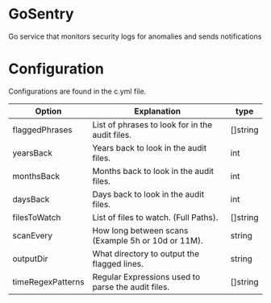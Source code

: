 # GoSentry

Go service that monitors security logs for anomalies and sends notifications




# Configuration

Configurations are found in the c.yml file.

Option            | Explanation                                        | type 
----------------- | -------------------------------------------------- | ---------
flaggedPhrases    | List of phrases to look for in the audit files.    | []string
yearsBack         | Years back to look in the audit files.             | int      
monthsBack        | Months back to look in the audit files.            | int      
daysBack          | Days back to look in the audit files.              | int      
filesToWatch      | List of files to watch. (Full Paths).              | []string 
scanEvery         | How long between scans (Example 5h or 10d or 11M). | string   
outputDir         | What directory to output the flagged lines.        | string   
timeRegexPatterns | Regular Expressions used to parse the audit files. | []string 